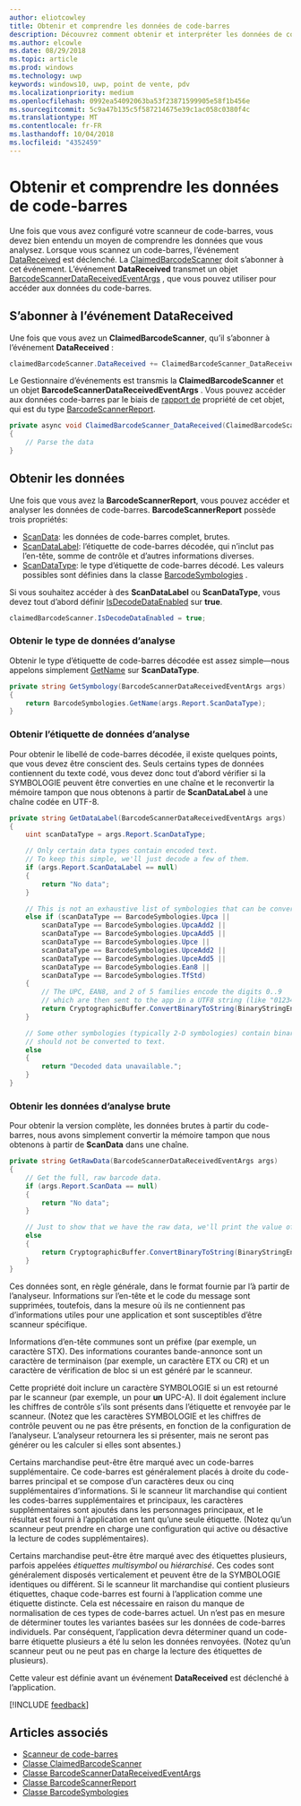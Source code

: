 ```yaml
---
author: eliotcowley
title: Obtenir et comprendre les données de code-barres
description: Découvrez comment obtenir et interpréter les données de code-barres que vous analysez.
ms.author: elcowle
ms.date: 08/29/2018
ms.topic: article
ms.prod: windows
ms.technology: uwp
keywords: windows10, uwp, point de vente, pdv
ms.localizationpriority: medium
ms.openlocfilehash: 0992ea54092063ba53f23871599905e58f1b456e
ms.sourcegitcommit: 5c9a47b135c5f587214675e39c1ac058c0380f4c
ms.translationtype: MT
ms.contentlocale: fr-FR
ms.lasthandoff: 10/04/2018
ms.locfileid: "4352459"
---
```

# <a name="obtain-and-understand-barcode-data"></a>Obtenir et comprendre les données de code-barres

Une fois que vous avez configuré votre scanneur de code-barres, vous devez bien entendu un moyen de comprendre les données que vous analysez. Lorsque vous scannez un code-barres, l’événement [DataReceived](https://docs.microsoft.com/uwp/api/windows.devices.pointofservice.claimedbarcodescanner.datareceived) est déclenché. La [ClaimedBarcodeScanner](https://docs.microsoft.com/uwp/api/windows.devices.pointofservice.claimedbarcodescanner) doit s’abonner à cet événement. L’événement **DataReceived** transmet un objet [BarcodeScannerDataReceivedEventArgs](https://docs.microsoft.com/uwp/api/windows.devices.pointofservice.barcodescannerdatareceivedeventargs) , que vous pouvez utiliser pour accéder aux données du code-barres.

## <a name="subscribe-to-the-datareceived-event"></a>S’abonner à l’événement DataReceived

Une fois que vous avez un **ClaimedBarcodeScanner**, qu’il s’abonner à l’événement **DataReceived** :

```cs
claimedBarcodeScanner.DataReceived += ClaimedBarcodeScanner_DataReceived;
```

Le Gestionnaire d’événements est transmis la **ClaimedBarcodeScanner** et un objet **BarcodeScannerDataReceivedEventArgs** . Vous pouvez accéder aux données code-barres par le biais de [rapport de](https://docs.microsoft.com/uwp/api/windows.devices.pointofservice.barcodescannerdatareceivedeventargs.report#Windows_Devices_PointOfService_BarcodeScannerDataReceivedEventArgs_Report) propriété de cet objet, qui est du type [BarcodeScannerReport](https://docs.microsoft.com/uwp/api/windows.devices.pointofservice.barcodescannerreport).

```cs
private async void ClaimedBarcodeScanner_DataReceived(ClaimedBarcodeScanner sender, BarcodeScannerDataReceivedEventArgs args)
{
    // Parse the data
}
```

## <a name="get-the-data"></a>Obtenir les données

Une fois que vous avez la **BarcodeScannerReport**, vous pouvez accéder et analyser les données de code-barres. **BarcodeScannerReport** possède trois propriétés:

* [ScanData](https://docs.microsoft.com/uwp/api/windows.devices.pointofservice.barcodescannerreport.scandata): les données de code-barres complet, brutes.
* [ScanDataLabel](https://docs.microsoft.com/uwp/api/windows.devices.pointofservice.barcodescannerreport.scandatalabel): l’étiquette de code-barres décodée, qui n’inclut pas l’en-tête, somme de contrôle et d’autres informations diverses.
* [ScanDataType](https://docs.microsoft.com/uwp/api/windows.devices.pointofservice.barcodescannerreport.scandatatype): le type d’étiquette de code-barres décodé. Les valeurs possibles sont définies dans la classe [BarcodeSymbologies](https://docs.microsoft.com/uwp/api/windows.devices.pointofservice.barcodesymbologies) .

Si vous souhaitez accéder à des **ScanDataLabel** ou **ScanDataType**, vous devez tout d’abord définir [IsDecodeDataEnabled](https://docs.microsoft.com/uwp/api/windows.devices.pointofservice.claimedbarcodescanner.isdecodedataenabled#Windows_Devices_PointOfService_ClaimedBarcodeScanner_IsDecodeDataEnabled) sur **true**.

```cs
claimedBarcodeScanner.IsDecodeDataEnabled = true;
```

### <a name="get-the-scan-data-type"></a>Obtenir le type de données d’analyse

Obtenir le type d’étiquette de code-barres décodée est assez simple&mdash;nous appelons simplement [GetName](https://docs.microsoft.com/uwp/api/windows.devices.pointofservice.barcodesymbologies.getname) sur **ScanDataType**.

```cs
private string GetSymbology(BarcodeScannerDataReceivedEventArgs args)
{
    return BarcodeSymbologies.GetName(args.Report.ScanDataType);
}
```

### <a name="get-the-scan-data-label"></a>Obtenir l’étiquette de données d’analyse

Pour obtenir le libellé de code-barres décodée, il existe quelques points, que vous devez être conscient des. Seuls certains types de données contiennent du texte codé, vous devez donc tout d’abord vérifier si la SYMBOLOGIE peuvent être converties en une chaîne et le reconvertir la mémoire tampon que nous obtenons à partir de **ScanDataLabel** à une chaîne codée en UTF-8.

```cs
private string GetDataLabel(BarcodeScannerDataReceivedEventArgs args)
{
    uint scanDataType = args.Report.ScanDataType;

    // Only certain data types contain encoded text.
    // To keep this simple, we'll just decode a few of them.
    if (args.Report.ScanDataLabel == null)
    {
        return "No data";
    }

    // This is not an exhaustive list of symbologies that can be converted to a string.
    else if (scanDataType == BarcodeSymbologies.Upca ||
        scanDataType == BarcodeSymbologies.UpcaAdd2 ||
        scanDataType == BarcodeSymbologies.UpcaAdd5 ||
        scanDataType == BarcodeSymbologies.Upce ||
        scanDataType == BarcodeSymbologies.UpceAdd2 ||
        scanDataType == BarcodeSymbologies.UpceAdd5 ||
        scanDataType == BarcodeSymbologies.Ean8 ||
        scanDataType == BarcodeSymbologies.TfStd)
    {
        // The UPC, EAN8, and 2 of 5 families encode the digits 0..9
        // which are then sent to the app in a UTF8 string (like "01234").
        return CryptographicBuffer.ConvertBinaryToString(BinaryStringEncoding.Utf8, args.Report.ScanDataLabel);
    }

    // Some other symbologies (typically 2-D symbologies) contain binary data that
    // should not be converted to text.
    else
    {
        return "Decoded data unavailable.";
    }
}
```

### <a name="get-the-raw-scan-data"></a>Obtenir les données d’analyse brute

Pour obtenir la version complète, les données brutes à partir du code-barres, nous avons simplement convertir la mémoire tampon que nous obtenons à partir de **ScanData** dans une chaîne.

```cs
private string GetRawData(BarcodeScannerDataReceivedEventArgs args)
{
    // Get the full, raw barcode data.
    if (args.Report.ScanData == null)
    {
        return "No data";
    }

    // Just to show that we have the raw data, we'll print the value of the bytes.
    else
    {
        return CryptographicBuffer.ConvertBinaryToString(BinaryStringEncoding.Utf8, args.Report.ScanData);
    }
}
```

Ces données sont, en règle générale, dans le format fournie par l’à partir de l’analyseur. Informations sur l’en-tête et le code du message sont supprimées, toutefois, dans la mesure où ils ne contiennent pas d’informations utiles pour une application et sont susceptibles d’être scanneur spécifique.

Informations d’en-tête communes sont un préfixe (par exemple, un caractère STX). Des informations courantes bande-annonce sont un caractère de terminaison (par exemple, un caractère ETX ou CR) et un caractère de vérification de bloc si un est généré par le scanneur.

Cette propriété doit inclure un caractère SYMBOLOGIE si un est retourné par le scanneur (par exemple, un pour **un** UPC-A). Il doit également inclure les chiffres de contrôle s’ils sont présents dans l’étiquette et renvoyée par le scanneur. (Notez que les caractères SYMBOLOGIE et les chiffres de contrôle peuvent ou ne pas être présents, en fonction de la configuration de l’analyseur. L’analyseur retournera les si présenter, mais ne seront pas générer ou les calculer si elles sont absentes.)

Certains marchandise peut-être être marqué avec un code-barres supplémentaire. Ce code-barres est généralement placés à droite du code-barres principal et se compose d’un caractères deux ou cinq supplémentaires d’informations. Si le scanneur lit marchandise qui contient les codes-barres supplémentaires et principaux, les caractères supplémentaires sont ajoutés dans les personnages principaux, et le résultat est fourni à l’application en tant qu’une seule étiquette. (Notez qu’un scanneur peut prendre en charge une configuration qui active ou désactive la lecture de codes supplémentaires).

Certains marchandise peut-être être marqué avec des étiquettes plusieurs, parfois appelées *étiquettes multisymbol* ou *hiérarchisé*. Ces codes sont généralement disposés verticalement et peuvent être de la SYMBOLOGIE identiques ou différent. Si le scanneur lit marchandise qui contient plusieurs étiquettes, chaque code-barres est fourni à l’application comme une étiquette distincte. Cela est nécessaire en raison du manque de normalisation de ces types de code-barres actuel. Un n’est pas en mesure de déterminer toutes les variantes basées sur les données de code-barres individuels. Par conséquent, l’application devra déterminer quand un code-barre étiquette plusieurs a été lu selon les données renvoyées. (Notez qu’un scanneur peut ou ne peut pas en charge la lecture des étiquettes de plusieurs).

Cette valeur est définie avant un événement **DataReceived** est déclenché à l’application.

[!INCLUDE [feedback](./includes/pos-feedback.md)]

## <a name="see-also"></a>Articles associés
* [Scanneur de code-barres](pos-barcodescanner.md)
* [Classe ClaimedBarcodeScanner](https://docs.microsoft.com/uwp/api/windows.devices.pointofservice.barcodesymbologies.getname)
* [Classe BarcodeScannerDataReceivedEventArgs](https://docs.microsoft.com/uwp/api/windows.devices.pointofservice.barcodescannerdatareceivedeventargs)
* [Classe BarcodeScannerReport](https://docs.microsoft.com/uwp/api/windows.devices.pointofservice.barcodescannerreport)
* [Classe BarcodeSymbologies](https://docs.microsoft.com/uwp/api/windows.devices.pointofservice.barcodesymbologies)